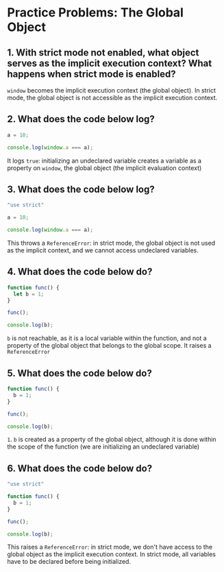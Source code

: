 # Practice Problems: The Global Object

## 1. With strict mode not enabled, what object serves as the implicit execution context? What happens when strict mode is enabled?

`window` becomes the implicit execution context (the global object). In strict mode, the global object is not accessible as the implicit execution context.

## 2. What does the code below log?

```js
a = 10;

console.log(window.a === a);
```

It logs `true`: initializing an undeclared variable creates a variable as a property on `window`, the global object (the implicit evaluation context)

## 3. What does the code below log?

```js
"use strict"

a = 10;

console.log(window.a === a);
```

This throws a `ReferenceError`: in strict mode, the global object is not used as the implicit context, and we cannot access undeclared variables.

## 4. What does the code below do?

```js
function func() {
  let b = 1;
}

func();

console.log(b);
```

`b` is not reachable, as it is a local variable within the function, and not a property of the global object that belongs to the global scope. It raises a `ReferenceError`


## 5. What does the code below do?

```js
function func() {
  b = 1;
}

func();

console.log(b);
```

`1`. `b` is created as a property of the global object, although it is done within the scope of the function (we are initializing an undeclared variable)


## 6. What does the code below do?

```js
"use strict"

function func() {
  b = 1;
}

func();

console.log(b);
```

This raises a `ReferenceError`: in strict mode, we don't have access to the global object as the implicit execution context. In strict mode, all variables have to be declared before being initialized.